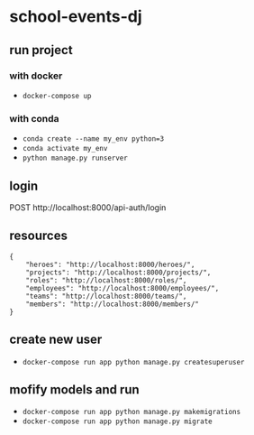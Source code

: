 # school-events-dj


## run project
### with docker
- `docker-compose up`

### with conda
- `conda create --name my_env python=3`
- `conda activate my_env`
- `python manage.py runserver`

## login
POST http://localhost:8000/api-auth/login

## resources
```
{
    "heroes": "http://localhost:8000/heroes/",
    "projects": "http://localhost:8000/projects/",
    "roles": "http://localhost:8000/roles/",
    "employees": "http://localhost:8000/employees/",
    "teams": "http://localhost:8000/teams/",
    "members": "http://localhost:8000/members/"
}
```
## create new user
- ``` docker-compose run app python manage.py createsuperuser ```

## mofify models and run
- ```docker-compose run app python manage.py makemigrations```
- ```docker-compose run app python manage.py migrate```

## 
